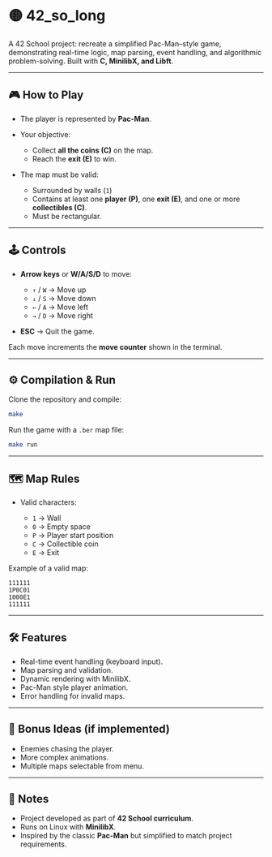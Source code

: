 # 🟡 42\_so\_long

A 42 School project: recreate a simplified Pac-Man–style game, demonstrating real-time logic, map parsing, event handling, and algorithmic problem-solving.
Built with **C, MinilibX, and Libft**.

---

## 🎮 How to Play

* The player is represented by **Pac-Man**.
* Your objective:

  * Collect **all the coins (C)** on the map.
  * Reach the **exit (E)** to win.
* The map must be valid:

  * Surrounded by walls (`1`)
  * Contains at least one **player (P)**, one **exit (E)**, and one or more **collectibles (C)**.
  * Must be rectangular.

---

## 🕹️ Controls

* **Arrow keys** or **W/A/S/D** to move:

  * `↑` / `W` → Move up
  * `↓` / `S` → Move down
  * `←` / `A` → Move left
  * `→` / `D` → Move right
* **ESC** → Quit the game.

Each move increments the **move counter** shown in the terminal.

---

## ⚙️ Compilation & Run

Clone the repository and compile:

```bash
make
```

Run the game with a `.ber` map file:

```bash
make run
```

---

## 🗺️ Map Rules

* Valid characters:

  * `1` → Wall
  * `0` → Empty space
  * `P` → Player start position
  * `C` → Collectible coin
  * `E` → Exit

Example of a valid map:

```
111111
1P0C01
1000E1
111111
```

---

## 🛠️ Features

* Real-time event handling (keyboard input).
* Map parsing and validation.
* Dynamic rendering with MinilibX.
* Pac-Man style player animation.
* Error handling for invalid maps.

---

## 🚀 Bonus Ideas (if implemented)

* Enemies chasing the player.
* More complex animations.
* Multiple maps selectable from menu.

---

## 📌 Notes

* Project developed as part of **42 School curriculum**.
* Runs on Linux with **MinilibX**.
* Inspired by the classic **Pac-Man** but simplified to match project requirements.
